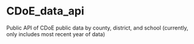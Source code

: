 # CDoE_data_api
Public API of CDoE public data by county, district, and school (currently, only includes most recent year of data)
